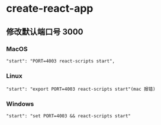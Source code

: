 # create-react-app

## 修改默认端口号 3000

### MacOS

```
"start": "PORT=4003 react-scripts start",
```
### Linux

```
"start": "export PORT=4003 react-scripts start"(mac 报错)
```

### Windows

```
"start": "set PORT=4003 && react-scripts start"
```